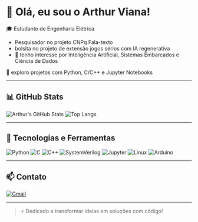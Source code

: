 # 👋 Olá, eu sou o Arthur Viana!

🎓 Estudante de Engenharia Elétrica
  * Pesquisador no projeto CNPq Fala-texto 
  * bolsita no projeto de extensão jogos sérios com IA regenerativa
  * 🤖 tenho interesse por Inteligência Artificial,
 Sistemas Embarcados e Ciência de Dados

🔧 exploro projetos com Python, C/C++ e Jupyter Notebooks  

---

## 📊 GitHub Stats

![Arthur's GitHub Stats](https://github-readme-stats.vercel.app/api?username=arthurvianam&show_icons=true&theme=dark&hide=contribs,prs)
![Top Langs](https://github-readme-stats.vercel.app/api/top-langs/?username=arthurvianam&layout=compact&theme=dark)

---

## 🧰 Tecnologias e Ferramentas

![Python](https://img.shields.io/badge/Python-3776AB?style=for-the-badge&logo=python&logoColor=white)
![C](https://img.shields.io/badge/C-00599C?style=for-the-badge&logo=c&logoColor=white)
![C++](https://img.shields.io/badge/C++-00599C?style=for-the-badge&logo=c%2B%2B&logoColor=white)
![SystemVerilog](https://img.shields.io/badge/SystemVerilog-orange?style=for-the-badge)
![Jupyter](https://img.shields.io/badge/Jupyter-F37626?style=for-the-badge&logo=Jupyter&logoColor=white)
![Linux](https://img.shields.io/badge/Linux-FCC624?style=for-the-badge&logo=linux&logoColor=black)
![Arduino](https://img.shields.io/badge/Arduino-00979D?style=for-the-badge&logo=Arduino&logoColor=white)

---

## 📫 Contato

[![Gmail](https://img.shields.io/badge/Gmail-D14836?style=for-the-badge&logo=gmail&logoColor=white)](mailto:arthur.alexandre.mais@ee.ufcg.edu.br)

---

> ⚡ Dedicado a transformar ideias em soluções com código!
